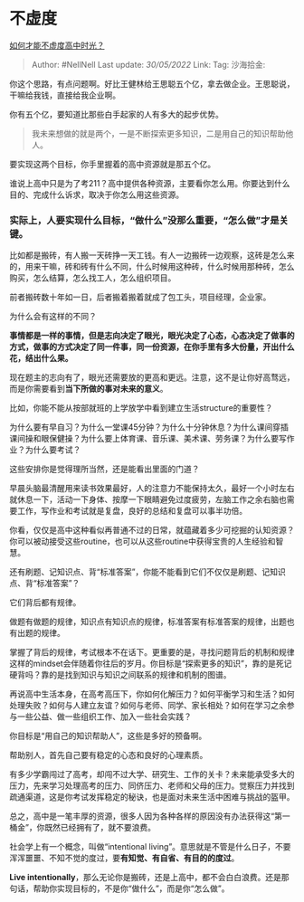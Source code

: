 # 不虚度
[如何才能不虚度高中时光？](https://www.zhihu.com/question/535019177/answer/2507371457)

> Author: #NellNell
> Last update: *30/05/2022*
> Link:
> Tag:
> 沙海拾金:

你这个思路，有点问题啊。好比王健林给王思聪五个亿，拿去做企业。王思聪说，干嘛给我钱，直接给我企业啊。

你有五个亿，要知道比那些白手起家的人有多大的起步优势。

> 我未来想做的就是两个，一是不断探索更多知识，二是用自己的知识帮助他人。

要实现这两个目标，你手里握着的高中资源就是那五个亿。

谁说上高中只是为了考211？高中提供各种资源，主要看你怎么用。你要达到什么目的、完成什么诉求，取决于你怎么用这些资源。

### 实际上，人要实现什么目标，“做什么”没那么重要，“怎么做”才是关键。

比如都是搬砖，有人搬一天砖挣一天工钱。有人一边搬砖一边观察，这砖是怎么来的，用来干嘛，砖和砖有什么不同，什么时候用这种砖，什么时候用那种砖，怎么购买，怎么结算，怎么找工人，怎么组织项目。

前者搬砖数十年如一日，后者搬着搬着就成了包工头，项目经理，企业家。

为什么会有这样的不同？

**事情都是一样的事情，但是志向决定了眼光，眼光决定了心态，心态决定了做事的方式，做事的方式决定了同一件事，同一份资源，在你手里有多大份量，开出什么花，结出什么果。**

现在题主的志向有了，眼光还需要放的更高和更远。注意，这不是让你好高骛远，而是你需要看到**当下所做的事对未来的意义**。

比如，你能不能从按部就班的上学放学中看到建立生活structure的重要性？

为什么要有早自习？为什么一堂课45分钟？为什么十分钟休息？为什么课间穿插课间操和眼保健操？为什么要上体育课、音乐课、美术课、劳务课？为什么要写作业？为什么要考试？

这些安排你是觉得理所当然，还是能看出里面的门道？

早晨头脑最清醒用来读书效果最好，人的注意力不能保持太久，最好一个小时左右就休息一下，活动一下身体、按摩一下眼睛避免过度疲劳，左脑工作之余右脑也需要工作，写作业和考试就是复盘，良好的总结和复盘可以事半功倍。

你看，仅仅是高中这种看似再普通不过的日常，就蕴藏着多少可挖掘的认知资源？你可以被动接受这些routine，也可以从这些routine中获得宝贵的人生经验和智慧。

还有刷题、记知识点、背“标准答案”，你能不能看到它们不仅仅是刷题、记知识点、背“标准答案”？

它们背后都有规律。

做题有做题的规律，知识点有知识点的规律，标准答案有标准答案的规律，出题也有出题的规律。

掌握了背后的规律，考试根本不在话下。更重要的是，寻找问题背后的机制和规律这样的mindset会伴随着你往后的岁月。你目标是“探索更多的知识”，靠的是死记硬背吗？靠的是找到知识与知识之间联系的规律和机制的图谱。

再说高中生活本身，在高考高压下，你如何化解压力？如何平衡学习和生活？如何处理失败？如何与人建立友谊？如何与老师、同学、家长相处？如何在学习之余参与一些公益、做一些组织工作、加入一些社会实践？

你目标是“用自己的知识帮助人”，这些是多好的预备啊。

帮助别人，首先自己要有稳定的心态和良好的心理素质。

有多少学霸闯过了高考，却闯不过大学、研究生、工作的关卡？未来能承受多大的压力，先来学习处理高考的压力、同侪压力、老师和父母的压力。觉察压力并找到疏通渠道，这是你考试发挥稳定的秘诀，也是面对未来生活中困难与挑战的盔甲。

总之，高中是一笔丰厚的资源，很多人因为各种各样的原因没有办法获得这“第一桶金”，你既然已经拥有了，就不要浪费。

社会学上有一个概念，叫做“intentional living”。意思就是不管是什么日子，不要浑浑噩噩、不知不觉的度过，要**有知觉、有自省、有目的的度过**。

**Live intentionally**，那么无论你是搬砖，还是上高中，都不会白白浪费。还是那句话，帮助你实现目标的，不是你“做什么”，而是你“怎么做”。
